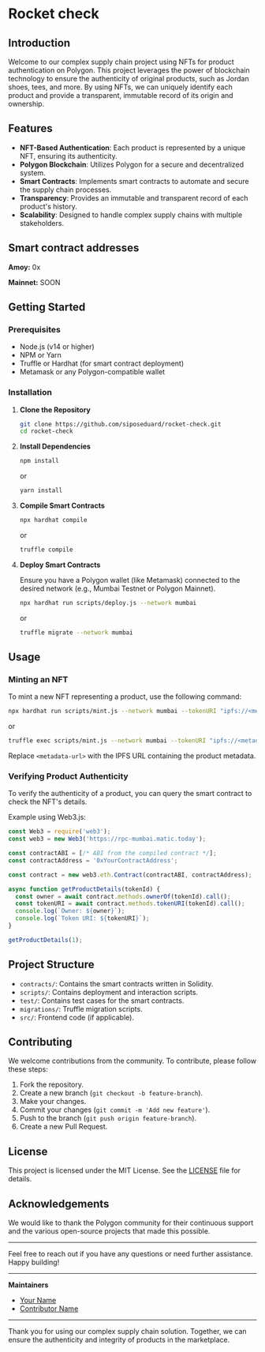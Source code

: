 # Rocket check

## Introduction

Welcome to our complex supply chain project using NFTs for product authentication on Polygon. This project leverages the power of blockchain technology to ensure the authenticity of original products, such as Jordan shoes, tees, and more. By using NFTs, we can uniquely identify each product and provide a transparent, immutable record of its origin and ownership.

## Features

- **NFT-Based Authentication**: Each product is represented by a unique NFT, ensuring its authenticity.
- **Polygon Blockchain**: Utilizes Polygon for a secure and decentralized system.
- **Smart Contracts**: Implements smart contracts to automate and secure the supply chain processes.
- **Transparency**: Provides an immutable and transparent record of each product's history.
- **Scalability**: Designed to handle complex supply chains with multiple stakeholders.

## Smart contract addresses

**Amoy:** 0x

**Mainnet:** SOON
 
## Getting Started

### Prerequisites

- Node.js (v14 or higher)
- NPM or Yarn
- Truffle or Hardhat (for smart contract deployment)
- Metamask or any Polygon-compatible wallet

### Installation

1. **Clone the Repository**

   ```sh
   git clone https://github.com/siposeduard/rocket-check.git
   cd rocket-check
   ```

2. **Install Dependencies**

   ```sh
   npm install
   ```

   or

   ```sh
   yarn install
   ```

3. **Compile Smart Contracts**

   ```sh
   npx hardhat compile
   ```

   or

   ```sh
   truffle compile
   ```

4. **Deploy Smart Contracts**

   Ensure you have a Polygon wallet (like Metamask) connected to the desired network (e.g., Mumbai Testnet or Polygon Mainnet).

   ```sh
   npx hardhat run scripts/deploy.js --network mumbai
   ```

   or

   ```sh
   truffle migrate --network mumbai
   ```

## Usage

### Minting an NFT

To mint a new NFT representing a product, use the following command:

```sh
npx hardhat run scripts/mint.js --network mumbai --tokenURI "ipfs://<metadata-url>"
```

or

```sh
truffle exec scripts/mint.js --network mumbai --tokenURI "ipfs://<metadata-url>"
```

Replace `<metadata-url>` with the IPFS URL containing the product metadata.

### Verifying Product Authenticity

To verify the authenticity of a product, you can query the smart contract to check the NFT's details.

Example using Web3.js:

```javascript
const Web3 = require('web3');
const web3 = new Web3('https://rpc-mumbai.matic.today');

const contractABI = [/* ABI from the compiled contract */];
const contractAddress = '0xYourContractAddress';

const contract = new web3.eth.Contract(contractABI, contractAddress);

async function getProductDetails(tokenId) {
  const owner = await contract.methods.ownerOf(tokenId).call();
  const tokenURI = await contract.methods.tokenURI(tokenId).call();
  console.log(`Owner: ${owner}`);
  console.log(`Token URI: ${tokenURI}`);
}

getProductDetails(1);
```

## Project Structure

- `contracts/`: Contains the smart contracts written in Solidity.
- `scripts/`: Contains deployment and interaction scripts.
- `test/`: Contains test cases for the smart contracts.
- `migrations/`: Truffle migration scripts.
- `src/`: Frontend code (if applicable).

## Contributing

We welcome contributions from the community. To contribute, please follow these steps:

1. Fork the repository.
2. Create a new branch (`git checkout -b feature-branch`).
3. Make your changes.
4. Commit your changes (`git commit -m 'Add new feature'`).
5. Push to the branch (`git push origin feature-branch`).
6. Create a new Pull Request.

## License

This project is licensed under the MIT License. See the [LICENSE](LICENSE) file for details.

## Acknowledgements

We would like to thank the Polygon community for their continuous support and the various open-source projects that made this possible.

---

Feel free to reach out if you have any questions or need further assistance. Happy building!

---

**Maintainers**

- [Your Name](https://github.com/siposeduard)
- [Contributor Name](https://github.com/siposeduard)

---

Thank you for using our complex supply chain solution. Together, we can ensure the authenticity and integrity of products in the marketplace.
